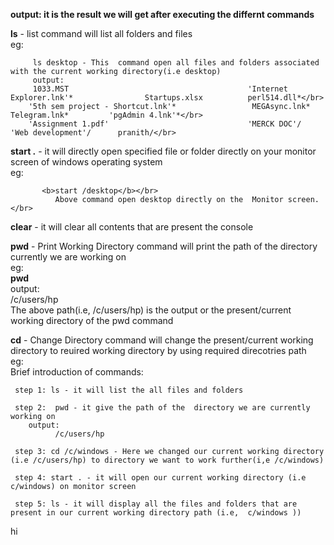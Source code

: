 <b>output: it is the result we will get after executing the differnt commands</b></br>


<b>ls</b> - list command will list all folders and files </br>
eg:</br>

         ls desktop - This  command open all files and folders associated with the current working directory(i.e desktop)
         output:
         1033.MST                                        'Internet Explorer.lnk'*                Startups.xlsx          perl514.dll*</br>
        '5th sem project - Shortcut.lnk'*                 MEGAsync.lnk*                          Telegram.lnk*         'pgAdmin 4.lnk'*</br>
        'Assignment 1.pdf'                               'MERCK DOC'/                           'Web development'/      pranith/</br>


  
<b>start .</b> - it will directly open specified file or folder directly on your monitor screen of windows operating system</br>
eg:</br>

           <b>start /desktop</b></br>
              Above command open desktop directly on the  Monitor screen.</br>
              
              
<b>clear</b> - it will clear all contents that are present the console</br>


<b>pwd</b> - Print Working Directory command will print the path of the directory currently we are working on </br>
eg:</br>
 <b>pwd</b> </br>
output:</br>
    /c/users/hp </br>
               The above path(i.e, /c/users/hp) is the output or the present/current  working directory of the pwd command </br>
               
  
<b>cd</b> - Change Directory  command will change the present/current  working directory to reuired working directory by using required direcotries path</br>
    eg:</br>
   Brief introduction of commands:</br>
   
   
     step 1: ls - it will list the all files and folders
     
     step 2:  pwd - it give the path of the  directory we are currently working on 
        output:
              /c/users/hp
              
     step 3: cd /c/windows - Here we changed our current working directory (i.e /c/users/hp) to directory we want to work further(i,e /c/windows)
     
     step 4: start . - it will open our current working directory (i.e c/windows) on monitor screen
     
     step 5: ls - it will display all the files and folders that are present in our current working directory path (i.e,  c/windows ))
     
     
 hi
